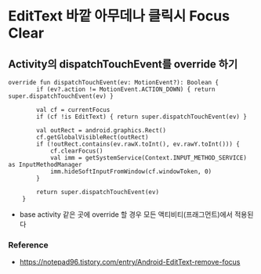 # EditText 바깥 아무데나 클릭시 Focus Clear

## Activity의 dispatchTouchEvent를 override 하기

```
override fun dispatchTouchEvent(ev: MotionEvent?): Boolean {
        if (ev?.action != MotionEvent.ACTION_DOWN) { return super.dispatchTouchEvent(ev) }
            
        val cf = currentFocus
        if (cf !is EditText) { return super.dispatchTouchEvent(ev) }
        
        val outRect = android.graphics.Rect()
        cf.getGlobalVisibleRect(outRect)
        if (!outRect.contains(ev.rawX.toInt(), ev.rawY.toInt())) {
            cf.clearFocus()
            val imm = getSystemService(Context.INPUT_METHOD_SERVICE) as InputMethodManager
            imm.hideSoftInputFromWindow(cf.windowToken, 0)
        }

        return super.dispatchTouchEvent(ev)
    }
```

- base activity 같은 곳에 override 할 경우 모든 액티비티(프래그먼트)에서 적용된다

### Reference
- https://notepad96.tistory.com/entry/Android-EditText-remove-focus
